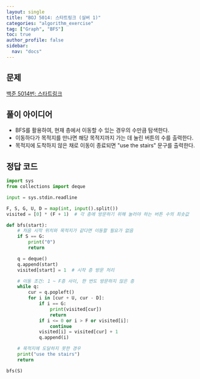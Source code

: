 ```yaml
---
layout: single
title: "BOJ 5014: 스타트링크 (실버 1)"
categories: "algorithm_exercise"
tag: ["Graph", "BFS"]
toc: true
author_profile: false
sidebar:
  nav: "docs"
---
```


## 문제

[백준 5014번: 스타트링크](https://www.acmicpc.net/problem/5014)

## 풀이 아이디어

- BFS를 활용하여, 현재 층에서 이동할 수 있는 경우의 수만큼 탐색한다.
- 이동하다가 목적지를 만나면 해당 목적지까지 가는 데 눌린 버튼의 수를 출력한다.
- 목적지에 도착하지 않은 채로 이동이 종료되면 "use the stairs" 문구를 출력한다.

## 정답 코드

```python
import sys
from collections import deque

input = sys.stdin.readline

F, S, G, U, D = map(int, input().split())
visited = [0] * (F + 1)  # 각 층에 방문하기 위해 눌러야 하는 버튼 수의 최솟값

def bfs(start):
    # 처음 시작 위치와 목적지가 같다면 이동할 필요가 없음
    if S == G:
        print("0")
        return

    q = deque()
    q.append(start)
    visited[start] = 1  # 시작 층 방문 처리

    # 이동 조건: 1 ~ F층 사이, 한 번도 방문하지 않은 층
    while q:
        cur = q.popleft()
        for i in [cur + U, cur - D]:
            if i == G:
                print(visited[cur])
                return
            if i <= 0 or i > F or visited[i]:
                continue
            visited[i] = visited[cur] + 1
            q.append(i)

    # 목적지에 도달하지 못한 경우
    print("use the stairs")
    return

bfs(S)
```
